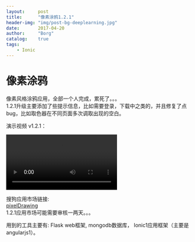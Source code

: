 ```yaml
---
layout: 	post
title:		"像素涂鸦1.2.1"
header-img:	"img/post-bg-deeplearning.jpg"
date:		2017-04-20
author: 	"Borg"
catalog:	true
tags:
    - Ionic
---
```


# 像素涂鸦
像素风格涂鸦应用，全部一个人完成，累死了。。。  
1.2.1升级主要添加了些提示信息，比如需要登录，下载中之类的，并且修复了点bug，比如取色器在不同页面多次调取出现的空白。

演示视频 v1.2.1：

<video src="http://bigborg.top/static/blog/video/pixelDrawing-demo-v1.2.1.mp4" controls="controls">
您的浏览器不支持 video 标签。
</video>

搜狗应用市场链接:  
[pixelDrawing](http://zhushou.sogou.com/apps/detail/632259.html)  
1.2.1应用市场可能需要审核一两天。。。

用到的工具主要有: Flask web框架, mongodb数据库， Ionic1应用框架（主要是angularjs1）。
